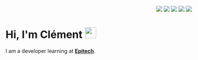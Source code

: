 <p align="right">
  <img src="https://img.shields.io/badge/C-00599C?style=for-the-badge&logo=c&logoColor=white">
  <img src="https://img.shields.io/badge/HTML5-E34F26?style=for-the-badge&logo=html5&logoColor=white">
  <img src="https://img.shields.io/badge/CSS3-1572B6?style=for-the-badge&logo=css3&logoColor=white">
  <img src="https://img.shields.io/badge/Node.js-43853D?style=for-the-badge&logo=node.js&logoColor=white">
  <img src="https://img.shields.io/badge/Docker-2CA5E0?style=for-the-badge&logo=docker&logoColor=white">
</p>

<h1 >Hi, I'm Clément <img src="https://raw.githubusercontent.com/MartinHeinz/MartinHeinz/master/wave.gif" width="30px"></h1>
<p>I am a developer learning at <b><a href="https://www.epitech.eu">Epitech</a></b>.</p>
